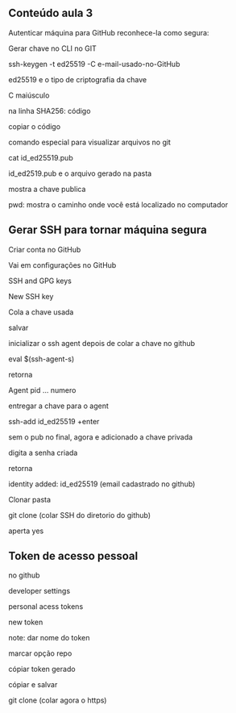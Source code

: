 ## Conteúdo aula 3



Autenticar máquina para GitHub reconhece-la como segura:



Gerar chave no CLI no GIT

ssh-keygen -t ed25519 -C e-mail-usado-no-GitHub



ed25519 e o tipo de criptografia da chave

C maiúsculo

na linha SHA256: código

copiar o código 





comando especial para visualizar arquivos no git

cat id_ed25519.pub 

id_ed2519.pub e o arquivo gerado na pasta 

mostra a chave publica 





pwd: mostra o caminho onde você está localizado no computador



## Gerar SSH para tornar máquina segura 





Criar conta no GitHub

Vai em configurações no GitHub

SSH and GPG keys

New SSH key

Cola a chave usada 

salvar







inicializar o ssh agent depois de colar a chave no github



eval $(ssh-agent-s)

retorna 

Agent pid ... numero





entregar a chave para o agent

ssh-add id_ed25519    +enter

sem o pub no final, agora e adicionado a chave privada

digita a senha criada

retorna

identity added: id_ed25519 (email cadastrado no github)





Clonar pasta

git clone (colar SSH do diretorio do github)

aperta yes 





## Token de acesso pessoal



no github

developer settings 

personal acess tokens

new token 

note: dar nome do token

marcar opção repo

cópiar token gerado

cópiar  e salvar 





git clone (colar agora o https)







